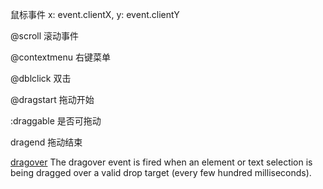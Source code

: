 鼠标事件
      x: event.clientX,
      y: event.clientY

@scroll 滚动事件

@contextmenu 右键菜单

@dblclick 双击

@dragstart 拖动开始

:draggable 是否可拖动

dragend 拖动结束


[dragover](https://developer.mozilla.org/en-US/docs/Web/API/Document/dragover_event)
The dragover event is fired when an element or text selection is being dragged over a valid drop target (every few hundred milliseconds).